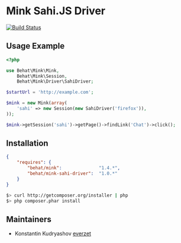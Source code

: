 Mink Sahi.JS Driver
===================

[![Build
Status](https://travis-ci.org/Behat/MinkSahiDriver.png?branch=master)](https://travis-ci.org/Behat/MinkSahiDriver)

Usage Example
-------------

``` php
<?php

use Behat\Mink\Mink,
    Behat\Mink\Session,
    Behat\Mink\Driver\SahiDriver;

$startUrl = 'http://example.com';

$mink = new Mink(array(
    'sahi' => new Session(new SahiDriver('firefox')),
));

$mink->getSession('sahi')->getPage()->findLink('Chat')->click();
```

Installation
------------

``` json
{
    "requires": {
        "behat/mink":              "1.4.*",
        "behat/mink-sahi-driver":  "1.0.*"
    }
}
```

``` bash
$> curl http://getcomposer.org/installer | php
$> php composer.phar install
```

Maintainers
-----------

* Konstantin Kudryashov [everzet](http://github.com/everzet)
